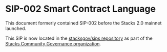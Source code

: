 # SIP-002 Smart Contract Language

This document formerly contained SIP-002 before the Stacks 2.0 mainnet launched.

This SIP is now located in the [stacksgov/sips repository](https://github.com/stacksgov/sips/blob/main/sips/sip-002/sip-002-smart-contract-language.md) as part of the [Stacks Community Governance organization](https://github.com/stacksgov).
